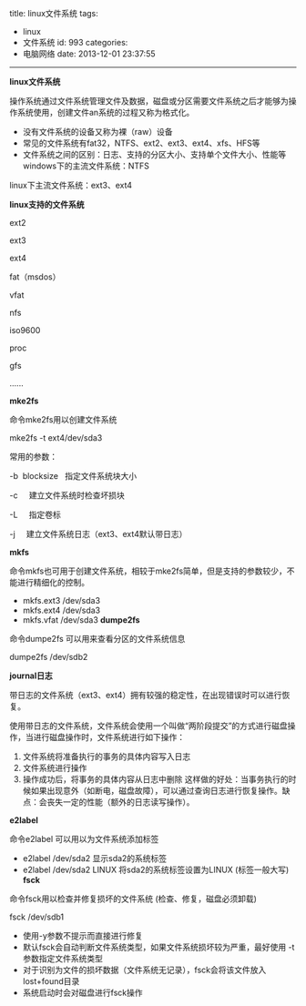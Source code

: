 title: linux文件系统
tags:
  - linux
  - 文件系统
id: 993
categories:
  - 电脑网络
date: 2013-12-01 23:37:55
---

**linux文件系统**

操作系统通过文件系统管理文件及数据，磁盘或分区需要文件系统之后才能够为操作系统使用，创建文件an系统的过程又称为格式化。

*   没有文件系统的设备又称为裸（raw）设备
*   常见的文件系统有fat32，NTFS、ext2、ext3、ext4、xfs、HFS等
*   文件系统之间的区别：日志、支持的分区大小、支持单个文件大小、性能等
windows下的主流文件系统：NTFS

linux下主流文件系统：ext3、ext4

**<!--more-->linux支持的文件系统**

ext2

ext3

ext4

fat（msdos）

vfat

nfs

iso9600

proc

gfs

......

**mke2fs**

命令mke2fs用以创建文件系统

mke2fs -t ext4/dev/sda3

常用的参数：

-b  blocksize   指定文件系统块大小

-c     建立文件系统时检查坏损块

-L     指定卷标

-j     建立文件系统日志（ext3、ext4默认带日志）

**mkfs**

命令mkfs也可用于创建文件系统，相较于mke2fs简单，但是支持的参数较少，不能进行精细化的控制。

*   mkfs.ext3 /dev/sda3
*   mkfs.ext4 /dev/sda3
*   mkfs.vfat /dev/sda3
**dumpe2fs**

命令dumpe2fs 可以用来查看分区的文件系统信息

dumpe2fs /dev/sdb2

**journal日志**

带日志的文件系统（ext3、ext4）拥有较强的稳定性，在出现错误时可以进行恢复。

使用带日志的文件系统，文件系统会使用一个叫做“两阶段提交”的方式进行磁盘操作，当进行磁盘操作时，文件系统进行如下操作：

1.  文件系统将准备执行的事务的具体内容写入日志
2.  文件系统进行操作
3.  操作成功后，将事务的具体内容从日志中删除
这样做的好处：当事务执行的时候如果出现意外（如断电，磁盘故障），可以通过查询日志进行恢复操作。缺点：会丧失一定的性能（额外的日志读写操作）。

**e2label**

命令e2label 可以用以为文件系统添加标签

*   e2label /dev/sda2 显示sda2的系统标签
*   e2label /dev/sda2 LINUX 将sda2的系统标签设置为LINUX (标签一般大写)
**fsck**

命令fsck用以检查并修复损坏的文件系统 (检查、修复，磁盘必须卸载)

fsck /dev/sdb1

*   使用-y参数不提示而直接进行修复
*   默认fsck会自动判断文件系统类型，如果文件系统损坏较为严重，最好使用 -t 参数指定文件系统类型
*   对于识别为文件的损坏数据（文件系统无记录），fsck会将该文件放入lost+found目录
*   系统启动时会对磁盘进行fsck操作